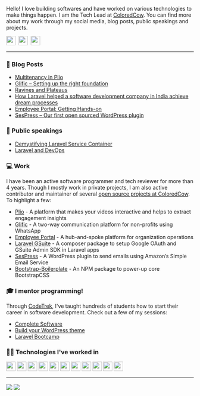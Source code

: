 Hello! I love building softwares and have worked on various technologies to make things happen. I am the Tech Lead at <a href="https://coloredcow.com?utm_source=github&utm_medium=rathorevaibhav">ColoredCow</a>. You can find more about my work through my social media, blog posts, public speakings and projects.

<a href="https://twitter.com/heyvaibhav"><img height="25" width="25" src="https://cdn.jsdelivr.net/npm/simple-icons@v3/icons/twitter.svg"></a>&nbsp;
<a href="https://instagram.com/rathorevaibhav"><img height="25" width="25" src="https://cdn.jsdelivr.net/npm/simple-icons@v3/icons/instagram.svg"></a>&nbsp;
<a href="https://www.linkedin.com/in/rathorevaibhav/"><img height="25" width="25" src="https://cdn.jsdelivr.net/npm/simple-icons@v3/icons/linkedin.svg"></a>

<hr/>

### :newspaper: Blog Posts

- [Multitenancy in Plio](https://coloredcow.com/multi-tenancy-in-plio/)
- [Glific – Setting up the right foundation](https://coloredcow.com/glific-setting-up-the-right-foundation/?utm_source=github&utm_medium=rathorevaibhav)
- [Ravines and Plateaus](https://coloredcow.com/ravines-and-plateaus/?utm_source=github&utm_medium=rathorevaibhav)
- [How Laravel helped a software development company in India achieve dream processes](https://coloredcow.com/laravel-helped-software-development-company-in-india-achieve-dream-processes/?utm_source=github&utm_medium=rathorevaibhav)
- [Employee Portal: Getting Hands-on](https://coloredcow.com/employee-portal-getting-hands-on/?utm_source=github&utm_medium=rathorevaibhav)
- [SesPress – Our first open sourced WordPress plugin](https://coloredcow.com/sespress-first-open-sourced-wordpress-plugin/?utm_source=github&utm_medium=rathorevaibhav)

### :mega: Public speakings

- [Demystifying Laravel Service Container](https://coloredcow.com/talks/laravel/demystifying-laravel-service-container/?utm_source=github&utm_medium=rathorevaibhav)
- [Laravel and DevOps](https://coloredcow.com/talks/laravel/laravel-and-devops/?utm_source=github&utm_medium=rathorevaibhav)

### :computer: Work
I have been an active software programmer and tech reviewer for more than 4 years. Though I mostly work in private projects, I am also active contributor and maintainer of several [open source projects at ColoredCow](https://github.com/coloredcow). To highlight a few:
- [Plio](https://github.com/avantifellows?q=plio) - A platform that makes your videos interactive and helps to extract engagement insights
- [Glific](https://github.com/glific/glific-frontend) - A two-way communication platform for non-profits using WhatsApp
- [Employee Portal](https://github.com/coloredcow/employee-portal) - A hub-and-spoke platform for organization operations
- [Laravel GSuite](https://packagist.org/packages/coloredcow/laravel-gsuite) - A composer package to setup Google OAuth and GSuite Admin SDK in Laravel apps
- [SesPress](https://wordpress.org/plugins/sespress/) - A WordPress plugin to send emails using Amazon’s Simple Email Service
- [Bootstrap-Boilerplate](https://www.npmjs.com/package/bootstrap-boilerplate) - An NPM package to power-up core BootstrapCSS


### :mortar_board: I mentor programming!
Through [CodeTrek](https://coloredcow.com/codetrek/?utm_source=github&utm_medium=rathorevaibhav), I've taught hundreds of students how to start their career in software development. Check out a few of my sessions:
- [Complete Software](https://coloredcow.com/codetrek-session/the-complete-software/?utm_source=github&utm_medium=rathorevaibhav)
- [Build your WordPress theme](https://coloredcow.com/codetrek-session/build-your-first-wordpress-theme/?utm_source=github&utm_medium=rathorevaibhav)
- [Laravel Bootcamp](https://coloredcow.com/codetrek-session/laravel-bootcamp/?utm_source=github&utm_medium=rathorevaibhav)

### :man_technologist: Technologies I've worked in
<a href="https://aws.amazon.com/" target="_blank"><img height="25" src="https://upload.wikimedia.org/wikipedia/commons/5/5c/AWS_Simple_Icons_AWS_Cloud.svg" /></a>
<a href="https://azure.microsoft.com/en-in/" target="_blank"><img height="25" src="https://upload.wikimedia.org/wikipedia/commons/f/fa/Microsoft_Azure.svg" /></a>
<a href="https://cloud.google.com/" target="_blank"><img height="25" src="https://upload.wikimedia.org/wikipedia/commons/6/6d/Google_Cloud_Console_logo.png" /></a>
<a href="https://laravel.com/" target="_blank"><img height="25" src="https://laravel.com/img/logomark.min.svg" /></a>
<a href="https://www.djangoproject.com/" target="_blank"><img height="25" src="https://upload.wikimedia.org/wikipedia/commons/4/45/Django_logo.png" /></a>
<a href="https://www.mysql.com/" target="_blank"><img height="25" src="https://upload.wikimedia.org/wikipedia/commons/0/0a/MySQL_textlogo.svg" /></a>
<a href="https://www.postgresql.org/" target="_blank"><img height="25" src="https://upload.wikimedia.org/wikipedia/commons/2/29/Postgresql_elephant.svg" /></a>
<a href="https://wordpress.org/" target="_blank"><img height="25" src="https://upload.wikimedia.org/wikipedia/commons/9/98/WordPress_blue_logo.svg" /></a>
<a href="https://vuejs.org/" target="_blank"><img height="25" src="https://upload.wikimedia.org/wikipedia/commons/9/95/Vue.js_Logo_2.svg" /></a>
<a href="https://reactjs.org/" target="_blank"><img height="25" src="https://upload.wikimedia.org/wikipedia/commons/a/a7/React-icon.svg" /></a>
<a href="https://flutter.dev/" target="_blank"><img height="25" src="https://upload.wikimedia.org/wikipedia/commons/thumb/4/44/Google-flutter-logo.svg/2560px-Google-flutter-logo.svg.png" /></a>

<hr/>

<img align="center" src="https://github-readme-stats.vercel.app/api?username=rathorevaibhav&show_icons=true&include_all_commits=true&count_private=true&line_height=24&theme=vue&hide=stars" />  <img align="center" src="https://github-readme-stats.vercel.app/api/top-langs/?username=rathorevaibhav&show_icons=true&include_all_commits=true&line_height=30&count_private=true&layout=compact&theme=vue" />
